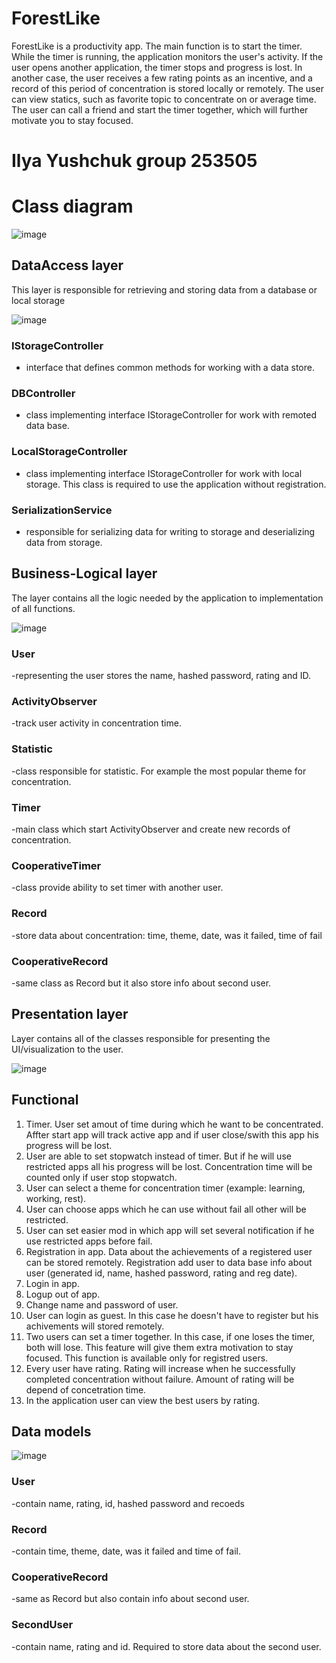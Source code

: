 # ForestLike
ForestLike is a productivity app. The main function is to start the timer. While the timer is running, the application monitors the user's activity. If the user opens another application, the timer stops and progress is lost. In another case, the user receives a few rating points as an incentive, and a record of this period of concentration is stored locally or remotely. The user can view statics, such as favorite topic to concentrate on or average time. The user can call a friend and start the timer together, which will further motivate you to stay focused.
# Ilya Yushchuk group 253505
# Class diagram
![image](https://github.com/IlyaYushchuk/ForestLike/assets/112698602/ab399a37-836e-42cc-93d1-f48111d920e8)

## DataAccess layer
This layer is responsible for retrieving and storing data from a database or local storage

![image](https://github.com/IlyaYushchuk/ForestLike/assets/112698602/61f677a6-6b30-4b0c-a9bf-6722994f8604)

### IStorageController
- interface that defines common methods for working with a data store.
### DBController 
- class implementing interface IStorageController for work with remoted data base.
### LocalStorageController 
- class implementing interface IStorageController for work with local storage. This class is required to use the application without registration.
### SerializationService 
- responsible for serializing data for writing to storage and deserializing data from storage.

## Business-Logical layer
The layer contains all the logic needed by the application to implementation of all functions. 

![image](https://github.com/IlyaYushchuk/ForestLike/assets/112698602/505a36c1-2174-45ec-9ddc-b47b86d29eab)

### User
-representing the user stores the name, hashed password, rating and ID.
### ActivityObserver
-track user activity in concentration time.
### Statistic
-class responsible for statistic. For example the most popular theme for concentration.
### Timer
-main class which start ActivityObserver and create new records of concentration.
### CooperativeTimer
-class provide ability to set timer with another user.
### Record
-store data about concentration: time, theme, date, was it failed, time of fail
### CooperativeRecord 
-same class as Record but it also store info about second user.

## Presentation layer
Layer contains all of the classes responsible for presenting the
UI/visualization to the user.

![image](https://github.com/IlyaYushchuk/ForestLike/assets/112698602/a3c43261-8eae-49ec-82f8-296d77ad9e6b)


## Functional
1) Timer. User set amout of time during which he want to be concentrated. Affter start app will track active app and if user close/swith this app his progress will be lost.
2) User are able to set stopwatch instead of timer. But if he will use restricted apps all his progress will be lost. Сoncentration time will be counted only if user stop stopwatch.
3) User can select a theme for concentration timer (example: learning, working, rest).
4) User can choose apps which he can use without fail all other will be restricted.
5) User can set easier mod in which app will set several notification if he use restricted apps before fail.
6) Registration in app. Data about the achievements of a registered user can be stored remotely. Registration add user to data base info about user (generated id, name, hashed password, rating and reg date).
7) Login in app. 
8) Logup out of app.
9) Change name and password of user.
10) User can login as guest. In this case he doesn't have to register but his achivements will stored remotely.
11) Two users can set a timer together. In this case, if one loses the timer, both will lose. This feature will give them extra motivation to stay focused. This function is available only for registred users. 
12) Every user have rating. Rating will increase when he successfully completed concentration without failure. Amount of rating will be depend of concetration time.
13) In the application user can view the best users by rating.

## Data models
![image](https://github.com/IlyaYushchuk/ForestLike/assets/112698602/2b7c6403-84ad-48ca-b3f5-d0122830084c)
### User
-contain name, rating, id, hashed password and recoeds
### Record
-contain time, theme, date, was it failed and time of fail.
### CooperativeRecord
-same as Record but also contain info about second user.
### SecondUser
-contain name, rating and id. Required to store data about the second user.

